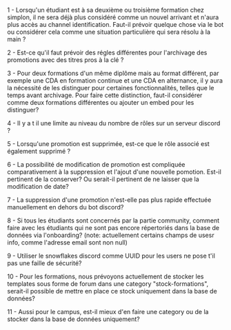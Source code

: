 1 - Lorsqu'un étudiant est à sa deuxième ou troisième formation chez simplon, il ne sera déjà plus considéré comme un nouvel arrivant et n'aura plus accès au channel identification. Faut-il prévoir quelque chose via le bot ou considérer cela comme une situation particulière qui sera résolu à la main ? 

2 - Est-ce qu'il faut prévoir des régles différentes pour l'archivage des promotions avec des titres pros à la clé ? 

3 - Pour deux formations d'un même diplôme mais au format différent, par exemple une CDA en formation continue et une CDA en alternance, il y aura la nécessité de les distinguer pour certaines fonctionnalités, telles que le temps avant archivage. Pour faire cette distinction, faut-il considérer comme deux formations différentes ou ajouter un embed pour les distinguer?

4 - Il y a t il une limite au niveau du nombre de rôles sur un serveur discord ?

5 - Lorsqu'une promotion est supprimée, est-ce que le rôle associé est également supprimé ?

6 - La possibilité de modification de promotion est compliquée comparativement à la suppression et l'ajout d'une nouvelle pomotion. Est-il pertinent de la conserver? Ou serait-il pertinent de ne laisser que la modification de date?

7 - La suppression d'une promotion n'est-elle pas plus rapide effectuée manuellement en dehors du bot discord?

8 - Si tous les étudiants sont concernés par la partie community, comment faire avec les étudiants qui ne sont pas encore répertoriés dans la base de données via l'onboarding? (note: actuellement certains champs de usesr info, comme l'adresse email sont non null)

9 - Utiliser le snowflakes discord comme UUID pour les users ne pose t'il pas une faille de sécurité?

10 - Pour les formations, nous prévoyons actuellement de stocker les templates sous forme de forum dans une category "stock-formations", serait-il possible de mettre en place ce stock uniquement dans la base de données?

11 - Aussi pour le campus, est-il mieux d'en faire une category ou de la stocker dans la base de données uniquement?